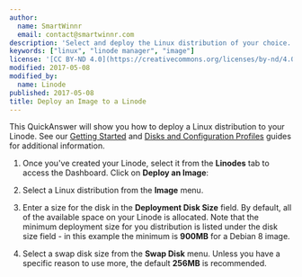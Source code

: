 ```yaml
---
author:
  name: SmartWinnr
  email: contact@smartwinnr.com
description: 'Select and deploy the Linux distribution of your choice.'
keywords: ["linux", "linode manager", "image"]
license: '[CC BY-ND 4.0](https://creativecommons.org/licenses/by-nd/4.0)'
modified: 2017-05-08
modified_by:
  name: Linode
published: 2017-05-08
title: Deploy an Image to a Linode
---
```


This QuickAnswer will show you how to deploy a Linux distribution to your Linode. See our [Getting Started](/docs/getting-started) and [Disks and Configuration Profiles](/docs/platform/disk-images/disk-images-and-configuration-profiles) guides for additional information.

1.  Once you've created your Linode, select it from the **Linodes** tab to access the Dashboard. Click on **Deploy an Image**:



2.  Select a Linux distribution from the **Image** menu.

3.  Enter a size for the disk in the **Deployment Disk Size** field. By default, all of the available space on your Linode is allocated. Note that the minimum deployment size for you distribution is listed under the disk size field - in this example the minimum is **900MB** for a Debian 8 image.

4.  Select a swap disk size from the **Swap Disk** menu. Unless you have a specific reason to use more, the default **256MB** is recommended.
